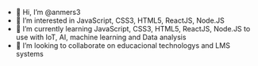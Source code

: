 - 👋 Hi, I’m @anmers3
- 👀 I’m interested in JavaScript, CSS3, HTML5, ReactJS, Node.JS
- 🌱 I’m currently learning JavaScript, CSS3, HTML5, ReactJS, Node.JS to use with IoT, AI, machine learning and Data analysis
- 💞️ I’m looking to collaborate on educacional technologys and LMS systems

<!---
anmers3/anmers3 is a ✨ special ✨ repository because its `README.md` (this file) appears on your GitHub profile.
You can click the Preview link to take a look at your changes.
--->
